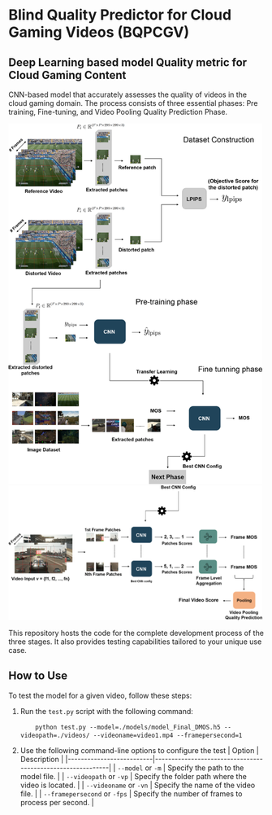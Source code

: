 # Blind Quality Predictor for Cloud Gaming Videos (BQPCGV)

## Deep Learning based model Quality metric for Cloud Gaming Content


CNN-based model that accurately assesses the quality of videos in the cloud gaming domain. 
The process consists of three essential phases: Pre training, Fine-tuning, and Video Pooling Quality Prediction Phase.

<img src="images/phase1_2.png" alt="Comprehensive Overview of the Proposed Approach: Exploring the Initial Two Stages" width="500">
<img src="images/video_phase.png" alt="Comprehensive Overview of the Proposed Approach: Exploring The Video Pooling Quality Prediction Stage" width="500">
<!-- ![Comprehensive Overview of the Proposed Approach: Exploring the Initial Two Stages](images/phase1_2.png) -->
<!-- ![Comprehensive Overview of the Proposed Approach: Exploring The Video Pooling Quality Prediction Stage](images/video_phase.png) -->

This repository hosts the code for the complete development process of the three stages. It also provides testing capabilities tailored to your unique use case.

## How to Use

To test the model for a given video, follow these steps:

1. Run the `test.py` script with the following command:

    ```shell
        python test.py --model=./models/model_Final_DMOS.h5 --videopath=./videos/ --videoname=video1.mp4 --framepersecond=1
    ```

2. Use the following command-line options to configure the test
| Option                   | Description                                                |
|--------------------------|------------------------------------------------------------|
| `--model` or `-m`        | Specify the path to the model file.                        |
| `--videopath` or `-vp`   | Specify the folder path where the video is located.        |
| `--videoname` or `-vn`   | Specify the name of the video file.                        |
| `--framepersecond` or `-fps` | Specify the number of frames to process per second.    |


<!-- ## How To Use

    - To test the model for a given video follow this process:
    <pre>
        python test.py 
            --model=./models/model_Final_DMOS.h5 
            --videopath=./videos/
            --videoname=video1.mp4 
            -framepersecond=1
    </pre>
    - --model or -m to select the model
    - --videopath or -vp for the video path folder
    - --videoname or -vn for the video name
    - --framepersecond or -fps for the number of frame per second to take -->
